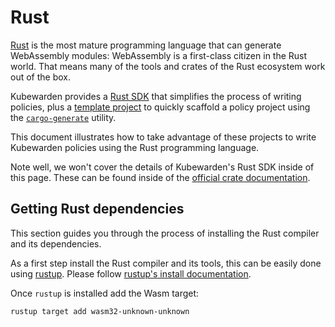 # Rust

[Rust](https://www.rust-lang.org/) is the most mature programming language that
can generate WebAssembly modules: WebAssembly is a first-class citizen
in the Rust world. That means many of the tools and crates of the Rust
ecosystem work out of the box.

Kubewarden provides a [Rust SDK](https://crates.io/crates/kubewarden-policy-sdk)
that simplifies the process of writing policies, plus a
[template project](https://github.com/kubewarden/policy-rust-template) to
quickly scaffold a policy project using the
[`cargo-generate`](https://github.com/cargo-generate/cargo-generate) utility.

This document illustrates how to take advantage of these projects to write
Kubewarden policies using the Rust programming language.

Note well, we won't cover the details of Kubewarden's Rust SDK inside of this
page. These can be found inside of the
[official crate documentation](https://docs.rs/kubewarden-policy-sdk/0.1.0).

## Getting Rust dependencies

This section guides you through the process of installing the Rust compiler and
its dependencies.

As a first step install the Rust compiler and its tools, this can be easily done
using [rustup](https://github.com/rust-lang/rustup). Please follow
[rustup's install documentation](https://rust-lang.github.io/rustup/installation/index.html).

Once `rustup` is installed add the Wasm target:

```shell
rustup target add wasm32-unknown-unknown
```
